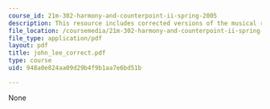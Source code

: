 ```yaml
---
course_id: 21m-302-harmony-and-counterpoint-ii-spring-2005
description: This resource includes corrected versions of the musical rhythms.
file_location: /coursemedia/21m-302-harmony-and-counterpoint-ii-spring-2005/948a0e824aa09d29b4f9b1aa7e6bd51b_john_lee_correct.pdf
file_type: application/pdf
layout: pdf
title: john_lee_correct.pdf
type: course
uid: 948a0e824aa09d29b4f9b1aa7e6bd51b

---
```

None